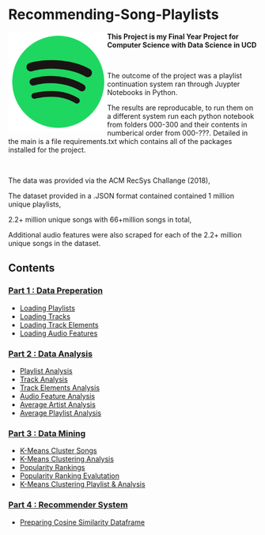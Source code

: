 # Recommending-Song-Playlists

<a href="https://github.com/michaelmallon/Recommending-Song-Playlists"><img src="spotify_logo.png" align="left" alt="Spotify Logo" height="200" /></a>


**This Project is my Final Year Project for Computer Science with Data Science in UCD**


&nbsp; 

The outcome of the project was a playlist continuation system ran through Juypter Notebooks in Python.

The results are reproducable, to run them on a different system run each python notebook from folders 000-300 and their contents in numberical order from 000-???. Detailed in the main is a file requirements.txt which contains all of the packages installed for the project.



&nbsp;

The data was provided via the ACM RecSys Challange (2018),

The dataset provided in a .JSON format contained contained 1 million unique playlists,

2.2+ million unique songs with 66+million songs in total,

Additional audio features were also scraped for each of the 2.2+ million unique songs in the dataset.

## Contents

<!-- START_TOC -->

### [Part 1 : Data Preperation](000_Preperation)

* [Loading Playlists](000_Preperation/100_load_Playlist.ipynb)
* [Loading Tracks](000_Preperation/110_load_Tracks.ipynb)
* [Loading Track Elements](000_Preperation/120_load_Track_elems.ipynb)
* [Loading Audio Features](000_Preperation/130_load_Audio_features.ipynb)



### [Part 2 : Data Analysis](100_Analysis)

* [Playlist Analysis](100_Analysis/100_Playlist_Analysis.ipynb)
* [Track Analysis](100_Analysis/110_Track_Analysis.ipynb)
* [Track Elements Analysis](100_Analysis/120_Track_elems_Analysis.ipynb)
* [Audio Feature Analysis](100_Analysis/130_Audio_feature_Analysis.ipynb)
* [Average Artist Analysis](100_Analysis/200_Average_Artist.ipynb)
* [Average Playlist Analysis](100_Analysis/210_Average_Playlist.ipynb)

### [Part 3 : Data Mining](200_Data_Mining)

* [K-Means Cluster Songs](200_Data_Mining/100_KMeans_Clustering.ipynb)
* [K-Means Clustering Analysis](200_Data_Mining/110_KMeans_Clustering_Analysis.ipynb)
* [Popularity Rankings](200_Data_Mining/200_Popularity_Rankings.ipynb)
* [Popularity Ranking Evalutation](200_Data_Mining/210_Popularity_Ranking_Evaluation.ipynb)
* [K-Means Clustering Playlist & Analysis](200_Data_Mining/300_Playlist_Cluster.ipynb)

### [Part 4 : Recommender System](300_Recommender_System)

* [Preparing Cosine Similarity Dataframe](300_Recommender_System/000_Cosine_Dataframe.ipynb)
